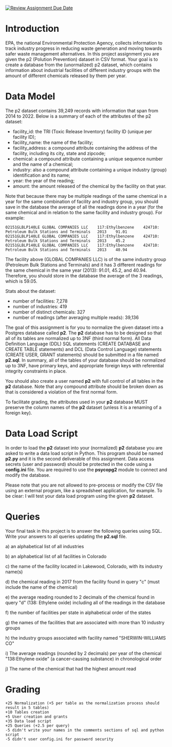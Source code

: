 [![Review Assignment Due Date](https://classroom.github.com/assets/deadline-readme-button-22041afd0340ce965d47ae6ef1cefeee28c7c493a6346c4f15d667ab976d596c.svg)](https://classroom.github.com/a/s5VcnxV6)
# Introduction 

EPA, the national Environmental Protection Agency, collects information to track industry progress in reducing waste generation and moving towards safer waste management alternatives. In this project assignment you are given the p2 (Polution Prevention) dataset in CSV format. Your goal is to create a database from the (unormalized) p2 dataset, which contains information about industrial facilities of different industry groups with the amount of different chemicals released by them per year. 

# Data Model 

The p2 dataset contains 39,249 records with information that span from 2014 to 2022. Below is a summary of each of the attributes of the p2 dataset: 

* facility_id: the TRI (Toxic Release Inventory) facility ID (unique per facility ID);
* facility_name: the name of the facility; 
* facility_address: a compound attribute containing the address of the facility, including its city, state and zipcode; 
* chemical: a compound attribute containing a unique sequence number and the name of a chemical; 
* industry: also a compound attribute containing a unique industry (group) identification and its name; 
* year: the year of the reading; 
* amount: the amount released of the chemical by the facility on that year. 

Note that because there may be multiple readings of the same chemical in a year for the same combination of facility and industry group, you should save in the database the average of all the readings done in a year (for the same chemical and in relation to the same facility and industry group). For example: 

```
02151GLBLP140LE	GLOBAL COMPANIES LLC	117:Ethylbenzene	424710: Petroleum Bulk Stations and Terminals	2013	91.01
02151GLBLP140LE	GLOBAL COMPANIES LLC	117:Ethylbenzene	424710: Petroleum Bulk Stations and Terminals	2013	45.2
02151GLBLP140LE	GLOBAL COMPANIES LLC	117:Ethylbenzene	424710: Petroleum Bulk Stations and Terminals	2013	40.94
```

The facility above (GLOBAL COMPANIES LLC) is of the same industry group (Petroleum Bulk Stations and Terminals) and it has 3 different readings for the same chemical in the same year (2013): 91.01, 45.2, and 40.94. Therefore, you should store in the database the average of the 3 readings, which is 59.05. 

Stats about the dataset: 

* number of facilities: 7,278
* number of industries: 419
* number of distinct chemicals: 327
* number of readings (after averaging multiple reads): 39,136

The goal of this assignment is for you to normalize the given dataset into a Postgres database called **p2**. The **p2** database has to be designed so that all of its tables are normalized up to 3NF (third normal form). All Data Definition Language (DDL) SQL statements (CREATE DATABASE and CREATE TABLE statements) and DCL (Data Control Language) statements (CREATE USER, GRANT statements) should be submitted in a file named **p2.sql**.  In summary, all of the tables of your database should be normalized up to 3NF, have primary keys, and appropriate foreign keys with referential integrity constraints in place. 

You should also create a user named **p2** with full control of all tables in the **p2** database.  Note that any compound attribute should be broken down as that is considered a violation of the first normal form. 

To facilitate grading, the attributes used in your **p2** database MUST preserve the column names of the **p2** dataset (unless it is a renaming of a foreign key). 

# Data Load Script

In order to load the **p2** dataset into your (normalized) **p2** database you are asked to write a data load script in Python. This program should be named **p2.py** and it is the second deliverable of this assignment. Data access secrets (user and password) should be protected in the code using a **config.ini** file. You are required to use the **psycopg2** module to connect and modify the database. 

Please note that you are not allowed to pre-process or modify the CSV file using an external program, like a spreadsheet application, for example.  To be clear: I will test your data load program using the given **p2** dataset. 

# Queries 
 
Your final task in this project is to answer the following queries using SQL. Write your answers to all queries updating the **p2.sql** file.  

a) an alphabetical list of all industries

b) an alphabetical list of all facilities in Colorado 

c) the name of the facility located in Lakewood, Colorado, with its industry name(s)

d) the chemical reading in 2017 from the facility found in query "c" (must include the name of the chemical)

e) the average reading rounded to 2 decimals of the chemical found in query "d" (138: Ethylene oxide) including all of the readings in the database 

f) the number of facilities per state in alphabetical order of the states

g) the names of the facilities that are associated with more than 10 industry groups

h) the industry groups associated with facility named "SHERWIN-WILLIAMS CO" 

i) The average readings (rounded by 2 decimals) per year of the chemical "138:Ethylene oxide" (a cancer-causing substance) in chronological order

j) The name of the chemical that had the highest amount read 

# Grading 

```
+25 Normalization (+5 per table as the normalization process should result in 5 tables)
+10 Tables creation
+5 User creation and grants
+35 Data load script
+25 Queries (+2.5 per query)
-5 didn't write your names in the comments sections of sql and python script
-5 didn't user config.ini for password security 
```